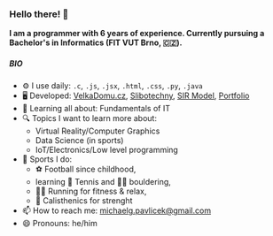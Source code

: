 ### Hello there! 👋

**I am a programmer with 6 years of experience. Currently pursuing a Bachelor's in Informatics (FIT VUT Brno, 🇨🇿).**

##### BIO
- ⚙️ I use daily: ```.c```, ```.js```, ```.jsx```, ```.html```, ```.css```, ```.py```, ```.java```
- 🖥️ Developed: [VelkaDomu.cz](https://velkadomu-sapper.vercel.app/), [Slibotechny](https://www.slibotechny.cz/), [SIR Model](https://pavlyuchenko.github.io/SIRModel/), [Portfolio](https://michal-pavlicek.cz/)
- 🌱 Learning all about: Fundamentals of IT
- 🔍 Topics I want to learn more about:
  - Virtual Reality/Computer Graphics
  - Data Science (in sports)
  - IoT/Electronics/Low level programming
- 🚶 Sports I do:
  - ⚽ Football since childhood,
  - learning 🥎 Tennis and 🧗‍♀️ bouldering,
  - 🏃‍♂️ Running for fitness & relax,
  - 💪 Calisthenics for strenght
- 📫 How to reach me: [michaelg.pavlicek@gmail.com](mailto:michaelg.pavlicek@gmail.com)
- 😄 Pronouns: he/him
